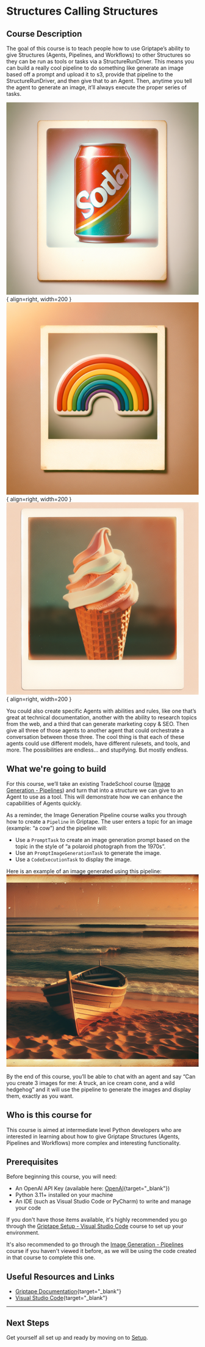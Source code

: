 # Structures Calling Structures

## Course Description
The goal of this course is to teach people how to use Griptape’s ability to give Structures (Agents, Pipelines, and Workflows) to other Structures so they can be run as tools or tasks via a StructureRunDriver. This means you can build a really cool pipeline to do something like generate an image based off a prompt  and upload it to s3, provide that pipeline to the StructureRunDriver, and then give that to an Agent. Then, anytime you tell the agent to generate an image, it’ll always execute the proper series of tasks.

![soda](assets/soda.png){ align=right, width=200 }
![rainbow](assets/rainbow.png){ align=right, width=200 }
![icecream](assets/icecream.png){ align=right, width=200 }

You could also create specific Agents with abilities and rules, like one that’s great at technical documentation, another with the ability to research topics from the web, and a third that can generate marketing copy & SEO. Then give all three of those agents to another agent that could orchestrate a conversation between those three. The cool thing is that each of these agents could use different models, have different rulesets, and tools, and more. The possibilities are endless... and stupifying. But mostly endless.


## What we're going to build
For this course, we’ll take an existing TradeSchool course ([Image Generation - Pipelines](../create-image-pipeline/index.md)) and turn that into a structure we can give to an Agent to use as a tool. This will demonstrate how we can enhance the capabilities of Agents quickly.

As a reminder, the Image Generation Pipeline course walks you through how to create a `Pipeline` in Griptape. The user enters a topic for an image (example: “a cow”) and the pipeline will:

* Use a `PromptTask` to create an image generation prompt based on the topic in the style of “a polaroid photograph from the 1970s”.
* Use an `PromptImageGenerationTask` to generate the image.
* Use a `CodeExecutionTask` to display the image.

Here is an example of an image generated using this pipeline:
![boat](assets/boat.png)

By the end of this course, you’ll be able to chat with an agent and say “Can you create 3 images for me: A truck, an ice cream cone, and a wild hedgehog” and it will use the pipeline to generate the images and display them, exactly as you want.

## Who is this course for
This course is aimed at intermediate level Python developers who are interested in learning about how to give Griptape Structures (Agents, Pipelines and Workflows) more complex and interesting functionality.

## Prerequisites
Before beginning this course, you will need:

* An OpenAI API Key (available here: [OpenAI](https://beta.openai.com/account/api-keys){target="_blank"})
* Python 3.11+ installed on your machine
* An IDE (such as Visual Studio Code or PyCharm) to write and manage your code

If you don't have those items available, it's highly recommended you go through the [Griptape Setup - Visual Studio Code](../../setup/index.md) course to set up your environment.

It's also recommended to go through the  [Image Generation - Pipelines](../create-image-pipeline/index.md) course if you haven't viewed it before, as we will be using the code created in that course to complete this one.


## Useful Resources and Links

- [Griptape Documentation](https://github.com/griptape-ai/griptape){target="_blank"}
- [Visual Studio Code](https://code.visualstudio.com/){target="_blank"}


---
## Next Steps

Get yourself all set up and ready by moving on to [Setup](01_setup.md).

